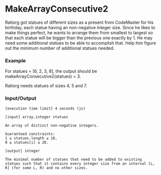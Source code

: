 
# MakeArrayConsecutive2

Ratiorg got statues of different sizes as a present from CodeMaster for his birthday, each statue having an non-negative integer size. Since he likes to make things perfect, he wants to arrange them from smallest to largest so that each statue will be bigger than the previous one exactly by 1. He may need some additional statues to be able to accomplish that. Help him figure out the minimum number of additional statues needed.
### Example

For statues = [6, 2, 3, 8], the output should be
makeArrayConsecutive2(statues) = 3.

Ratiorg needs statues of sizes 4, 5 and 7.

### Input/Output

    [execution time limit] 4 seconds (js)

    [input] array.integer statues

    An array of distinct non-negative integers.

    Guaranteed constraints:
    1 ≤ statues.length ≤ 10,
    0 ≤ statues[i] ≤ 20.

    [output] integer

    The minimal number of statues that need to be added to existing statues such that it contains every integer size from an interval [L, R] (for some L, R) and no other sizes.



